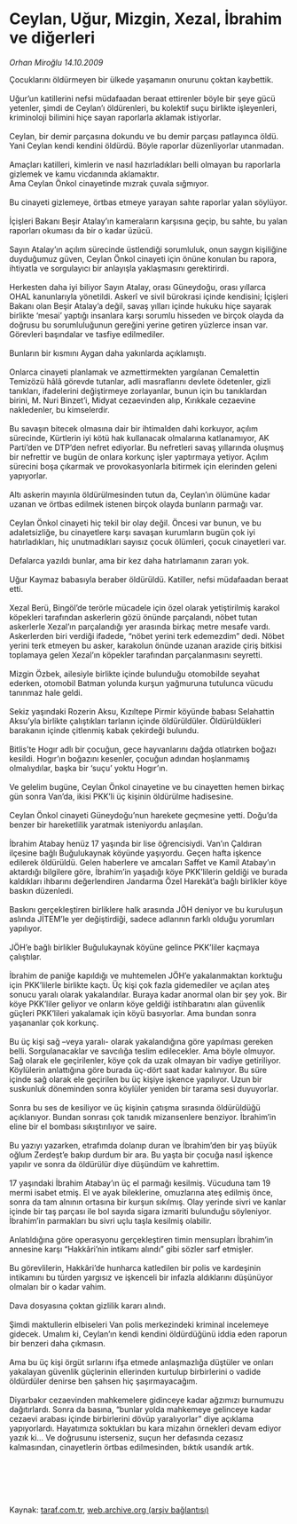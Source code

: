 # Ceylan, Uğur, Mizgin, Xezal, İbrahim ve diğerleri

*Orhan Miroğlu 14.10.2009*

<div class="taraf_structure_2col_1zq">
<div class="margen_n">



 <p>Çocuklarını öldürmeyen bir ülkede yaşamanın onurunu çoktan kaybettik. <br/><br/>Uğur’un katillerini nefsi müdafaadan beraat ettirenler böyle bir şeye gücü yetenler, şimdi de Ceylan’ı öldürenleri, bu kolektif suçu birlikte işleyenleri, kriminoloji bilimini hiçe sayan raporlarla aklamak istiyorlar. <br/><br/>Ceylan, bir demir parçasına dokundu ve bu demir parçası patlayınca öldü. Yani Ceylan kendi kendini öldürdü. Böyle raporlar düzenliyorlar utanmadan. <br/><br/>Amaçları katilleri, kimlerin ve nasıl hazırladıkları belli olmayan bu raporlarla gizlemek ve kamu vicdanında aklamaktır. <br/>Ama Ceylan Önkol cinayetinde mızrak çuvala sığmıyor. <br/><br/>Bu cinayeti gizlemeye, örtbas etmeye yarayan sahte raporlar yalan söylüyor. <br/><br/>İçişleri Bakanı Beşir Atalay’ın kameraların karşısına geçip, bu sahte, bu yalan raporları okuması da bir o kadar üzücü. <br/><br/>Sayın Atalay’ın açılım sürecinde üstlendiği sorumluluk, onun saygın kişiliğine duyduğumuz güven, Ceylan Önkol cinayeti için önüne konulan bu rapora, ihtiyatla ve sorgulayıcı bir anlayışla yaklaşmasını gerektirirdi. <br/><br/>Herkesten daha iyi biliyor Sayın Atalay, orası Güneydoğu, orası yıllarca OHAL kanunlarıyla yönetildi. Askerî ve sivil bürokrasi içinde kendisini; İçişleri Bakanı olan Beşir Atalay’a değil, savaş yılları içinde hukuku hiçe sayarak birlikte ‘mesai’ yaptığı insanlara karşı sorumlu hisseden ve birçok olayda da doğrusu bu sorumluluğunun gereğini yerine getiren yüzlerce insan var. Görevleri başındalar ve tasfiye edilmediler. <br/><br/>Bunların bir kısmını Aygan daha yakınlarda açıklamıştı. <br/><br/>Onlarca cinayeti planlamak ve azmettirmekten yargılanan Cemalettin Temizözü hâlâ görevde tutanlar, adli masraflarını devlete ödetenler, gizli tanıkları, ifadelerini değiştirmeye zorlayanlar, bunun için bu tanıklardan birini, M. Nuri Binzet’i, Midyat cezaevinden alıp, Kırıkkale cezaevine nakledenler, bu kimselerdir. <br/><br/>Bu savaşın bitecek olmasına dair bir ihtimalden dahi korkuyor, açılım sürecinde, Kürtlerin iyi kötü hak kullanacak olmalarına katlanamıyor, AK Parti’den ve DTP’den nefret ediyorlar. Bu nefretleri savaş yıllarında oluşmuş bir nefrettir ve bugün de onlara korkunç işler yaptırmaya yetiyor. Açılım sürecini boşa çıkarmak ve provokasyonlarla bitirmek için elerinden geleni yapıyorlar. <br/><br/>Altı askerin mayınla öldürülmesinden tutun da, Ceylan’ın ölümüne kadar uzanan ve örtbas edilmek istenen birçok olayda bunların parmağı var. <br/><br/>Ceylan Önkol cinayeti hiç tekil bir olay değil. Öncesi var bunun, ve bu adaletsizliğe, bu cinayetlere karşı savaşan kurumların bugün çok iyi hatırladıkları, hiç unutmadıkları sayısız çocuk ölümleri, çocuk cinayetleri var. <br/><br/>Defalarca yazıldı bunlar, ama bir kez daha hatırlamanın zararı yok. <br/><br/>Uğur Kaymaz babasıyla beraber öldürüldü. Katiller, nefsi müdafaadan beraat etti. <br/><br/>Xezal Berü, Bingöl’de terörle mücadele için özel olarak yetiştirilmiş karakol köpekleri tarafından askerlerin gözü önünde parçalandı, nöbet tutan askerlerle Xezal’ın parçalandığı yer arasında birkaç metre mesafe vardı. Askerlerden biri verdiği ifadede, “nöbet yerini terk edemezdim” dedi. Nöbet yerini terk etmeyen bu asker, karakolun önünde uzanan arazide çiriş bitkisi toplamaya gelen Xezal’ın köpekler tarafından parçalanmasını seyretti. <br/><br/>Mizgin Özbek, ailesiyle birlikte içinde bulunduğu otomobilde seyahat ederken, otomobil Batman yolunda kurşun yağmuruna tutulunca vücudu tanınmaz hale geldi. <br/><br/>Sekiz yaşındaki Rozerin Aksu, Kızıltepe Pirmir köyünde babası Selahattin Aksu’yla birlikte çalıştıkları tarlanın içinde öldürüldüler. Öldürüldükleri barakanın içinde çitlenmiş kabak çekirdeği bulundu. <br/><br/>Bitlis’te Hogır adlı bir çocuğun, gece hayvanlarını dağda otlatırken boğazı kesildi. Hogır’ın boğazını kesenler, çocuğun adından hoşlanmamış olmalıydılar, başka bir ‘suçu’ yoktu Hogır’ın. <br/><br/>Ve gelelim bugüne, Ceylan Önkol cinayetine ve bu cinayetten hemen birkaç gün sonra Van’da, ikisi PKK’li üç kişinin öldürülme hadisesine. <br/><br/>Ceylan Önkol cinayeti Güneydoğu’nun harekete geçmesine yetti. Doğu’da benzer bir hareketlilik yaratmak isteniyordu anlaşılan. <br/><br/>İbrahim Atabay henüz 17 yaşında bir lise öğrencisiydi. Van’ın Çaldıran ilçesine bağlı Buğulukaynak köyünde yaşıyordu. Geçen hafta işkence edilerek öldürüldü. Gelen haberlere ve amcaları Saffet ve Kamil Atabay’ın aktardığı bilgilere göre, İbrahim’in yaşadığı köye PKK’lilerin geldiği ve burada kaldıkları ihbarını değerlendiren Jandarma Özel Harekât’a bağlı birlikler köye baskın düzenledi. <br/><br/>Baskını gerçekleştiren birliklere halk arasında JÖH deniyor ve bu kuruluşun aslında JİTEM’le yer değiştirdiği, sadece adlarının farklı olduğu yorumları yapılıyor. <br/><br/>JÖH’e bağlı birlikler Buğulukaynak köyüne gelince PKK’liler kaçmaya çalıştılar. <br/><br/>İbrahim de paniğe kapıldığı ve muhtemelen JÖH’e yakalanmaktan korktuğu için PKK’lilerle birlikte kaçtı. Üç kişi çok fazla gidemediler ve açılan ateş sonucu yaralı olarak yakalandılar. Buraya kadar anormal olan bir şey yok. Bir köye PKK’liler geliyor ve onların köye geldiği istihbaratını alan güvenlik güçleri PKK’lileri yakalamak için köyü basıyorlar. Ama bundan sonra yaşananlar çok korkunç. <br/><br/>Bu üç kişi sağ –veya yaralı- olarak yakalandığına göre yapılması gereken belli. Sorgulanacaklar ve savcılığa teslim edilecekler. Ama böyle olmuyor. Sağ olarak ele geçirilenler, köye çok da uzak olmayan bir vadiye getiriliyor. Köylülerin anlattığına göre burada üç-dört saat kadar kalınıyor. Bu süre içinde sağ olarak ele geçirilen bu üç kişiye işkence yapılıyor. Uzun bir suskunluk döneminden sonra köylüler yeniden bir tarama sesi duyuyorlar. <br/><br/>Sonra bu ses de kesiliyor ve üç kişinin çatışma sırasında öldürüldüğü açıklanıyor. Bundan sonrası çok tanıdık mizansenlere benziyor. İbrahim’in eline bir el bombası sıkıştırılıyor ve saire. <br/><br/>Bu yazıyı yazarken, etrafımda dolanıp duran ve İbrahim’den bir yaş büyük oğlum Zerdeşt’e bakıp durdum bir ara. Bu yaşta bir çocuğa nasıl işkence yapılır ve sonra da öldürülür diye düşündüm ve kahrettim. <br/><br/>17 yaşındaki İbrahim Atabay’ın üç el parmağı kesilmiş. Vücuduna tam 19 mermi isabet etmiş. El ve ayak bileklerine, omuzlarına ateş edilmiş önce, sonra da tam alnının ortasına bir kurşun sıkılmış. Olay yerinde sivri ve kanlar içinde bir taş parçası ile bol sayıda sigara izmariti bulunduğu söyleniyor. İbrahim’in parmakları bu sivri uçlu taşla kesilmiş olabilir. <br/><br/>Anlatıldığına göre operasyonu gerçekleştiren timin mensupları İbrahim’in annesine karşı “Hakkâri’nin intikamı alındı” gibi sözler sarf etmişler. <br/><br/>Bu görevlilerin, Hakkâri’de hunharca katledilen bir polis ve kardeşinin intikamını bu türden yargısız ve işkenceli bir infazla aldıklarını düşünüyor olmaları bir o kadar vahim. <br/><br/>Dava dosyasına çoktan gizlilik kararı alındı. <br/><br/>Şimdi maktullerin elbiseleri Van polis merkezindeki kriminal incelemeye gidecek. Umalım ki, Ceylan’ın kendi kendini öldürdüğünü iddia eden raporun bir benzeri daha çıkmasın. <br/><br/>Ama bu üç kişi örgüt sırlarını ifşa etmede anlaşmazlığa düştüler ve onları yakalayan güvenlik güçlerinin ellerinden kurtulup birbirlerini o vadide öldürdüler denirse ben şahsen hiç şaşırmayacağım. <br/><br/>Diyarbakır cezaevinden mahkemelere gidinceye kadar ağzımızı burnumuzu dağıtırlardı. Sonra da basına, “bunlar yolda mahkemeye gelinceye kadar cezaevi arabası içinde birbirlerini dövüp yaralıyorlar” diye açıklama yapıyorlardı. Hayatımıza soktukları bu kara mizahın örnekleri devam ediyor yazık ki... Ve doğrusunu isterseniz, suçun her defasında cezasız kalmasından, cinayetlerin örtbas edilmesinden, bıktık usandık artık.</p>
<br/>
<br/>
<br/>



<br/>


<div id="taraf_not">
</div>

</div>


</div>

Kaynak: [taraf.com.tr](http://taraf.com.tr:80/makale/7928.htm), [web.archive.org (arşiv bağlantısı)](http://web.archive.org/web/20091018043548/http://taraf.com.tr:80/makale/7928.htm)
